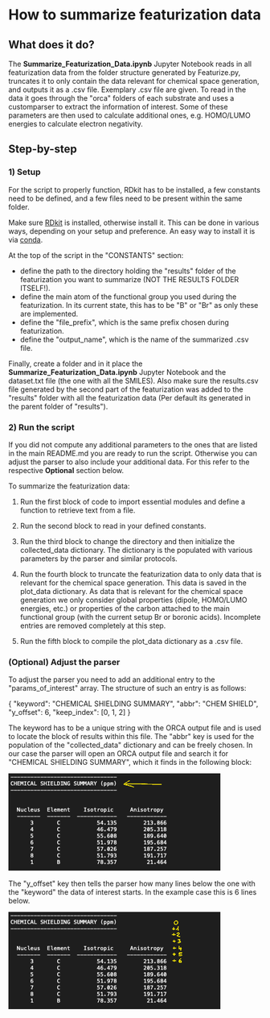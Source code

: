 # How to summarize featurization data

## What does it do?

The **Summarize_Featurization_Data.ipynb** Jupyter Notebook reads in all featurization data from the folder structure generated by Featurize.py, truncates it to only contain the data relevant for chemical space generation, and outputs it as a .csv file. Exemplary .csv file are given. To read in the data it goes through the "orca" folders of each substrate and uses a customparser to extract the information of interest. Some of these parameters are then used to calculate additional ones, e.g. HOMO/LUMO energies to calculate electron negativity.

## Step-by-step

### 1) Setup

For the script to properly function, RDkit has to be installed, a few constants need to be defined, and a few files need to be present within the same folder.

Make sure [RDkit](https://www.rdkit.org/) is installed, otherwise install it. This can be done in various ways, depending on your setup and preference. An easy way to install it is via [conda](https://anaconda.org/conda-forge/rdkit).

At the top of the script in the "CONSTANTS" section:

- define the path to the directory holding the "results" folder of the featurization you want to summarize (NOT THE RESULTS FOLDER ITSELF!).
- define the main atom of the functional group you used during the featurization. In its current state, this has to be "B" or "Br" as only these are implemented.
- define the "file_prefix", which is the same prefix chosen during featurization.
- define the "output_name", which is the name of the summarized .csv file.

Finally, create a folder and in it place the **Summarize_Featurization_Data.ipynb** Jupyter Notebook and the dataset.txt file (the one with all the SMILES). Also make sure the results.csv file generated by the second part of the featurization was added to the "results" folder with all the featurization data (Per default its generated in the parent folder of "results").

### 2) Run the script

If you did not compute any additional parameters to the ones that are listed in the main README.md you are ready to run the script. Otherwise you can adjust the parser to also include your additional data. For this refer to the respective **Optional** section below.

To summarize the featurization data:

1) Run the first block of code to import essential modules and define a function to retrieve text from a file.

2) Run the second block to read in your defined constants.

3) Run the third block to change the directory and then initialize the collected_data dictionary. The dictionary is the populated with various parameters by the parser and similar protocols.

4) Run the fourth block to truncate the featurization data to only data that is relevant for the chemical space generation. This data is saved in the plot_data dictionary. As data that is relevant for the chemical space generation we only consider global properties (dipole, HOMO/LUMO energies, etc.) or properties of the carbon attached to the main functional group (with the current setup Br or boronic acids). Incomplete entries are removed completely at this step.

5) Run the fifth block to compile the plot_data dictionary as a .csv file.

### (Optional) Adjust the parser

To adjust the parser you need to add an additional entry to the "params_of_interest" array. The structure of such an entry is as follows:

{
    "keyword": "CHEMICAL SHIELDING SUMMARY",
    "abbr": "CHEM SHIELD",
    "y_offset": 6,
    "keep_index": [0, 1, 2]
}

The keyword has to be a unique string with the ORCA output file and is used to locate the block of results within this file. The "abbr" key is used for the population of the "collected_data" dictionary and can be freely chosen. In our case the parser will open an ORCA output file and search it for "CHEMICAL SHIELDING SUMMARY", which it finds in the following block:

![alt text](./_pics/Pic_1.png)

 The "y_offset" key then tells the parser how many lines below the one with the "keyword" the data of interest starts. In the example case this is 6 lines below.

 ![alt text](./_pics/Pic_2.png)